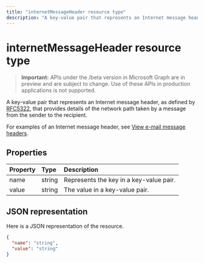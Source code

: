 ---title: "internetMessageHeader resource type"description: "A key-value pair that represents an Internet message header, as defined by RFC5322, that provides "---# internetMessageHeader resource type

> **Important:** APIs under the /beta version in Microsoft Graph are in preview and are subject to change. Use of these APIs in production applications is not supported.

A key-value pair that represents an Internet message header, as defined by [RFC5322](https://www.ietf.org/rfc/rfc5322.txt), that provides 
details of the network path taken by a message from the sender to the recipient. 

For examples of an Internet message header, see 
[View e-mail message headers](https://support.office.com/en-us/article/View-e-mail-message-headers-CD039382-DC6E-4264-AC74-C048563D212C#bm4).


## Properties
| Property	   | Type	|Description|
|:---------------|:--------|:----------|
|name|string|Represents the key in a key-value pair.|
|value|string|The value in a key-value pair.|

## JSON representation

Here is a JSON representation of the resource.

<!-- {
  "blockType": "resource",
  "optionalProperties": [

  ],
  "@odata.type": "microsoft.graph.internetMessageHeader"
}-->

```json
{
  "name": "string",
  "value": "string"
}

```

<!-- uuid: 8fcb5dbc-d5aa-4681-8e31-b001d5168d79
2015-10-25 14:57:30 UTC -->
<!-- {
  "type": "#page.annotation",
  "description": "internetMessageHeader resource",
  "keywords": "",
  "section": "documentation",
  "tocPath": ""
}-->